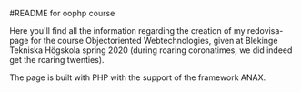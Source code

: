 #README for oophp course

Here you'll find all the information regarding the creation of my redovisa-page for the course Objectoriented Webtechnologies, given at Blekinge Tekniska Högskola spring 2020 (during roaring coronatimes, we did indeed get the roaring twenties).

The page is built with PHP with the support of the framework ANAX. 
